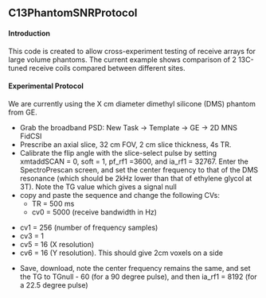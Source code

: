 ## C13PhantomSNRProtocol
#### Introduction
This code is created to allow cross-experiment testing of receive arrays for large volume phantoms. The current example shows comparison of 2 13C-tuned receive coils compared between different sites. 
#### Experimental Protocol
We are currently using the X cm diameter dimethyl silicone (DMS) phantom from GE. 
* Grab the broadband PSD: New Task -> Template -> GE -> 2D MNS FidCSI
* Prescribe an axial slice, 32 cm FOV, 2 cm slice thickness, 4s TR. 
* Calibrate the flip angle with the slice-select pulse by setting xmtaddSCAN = 0, soft = 1, pf_rf1 =3600, and ia_rf1 = 32767. Enter the SpectroPrescan screen, and set the center frequency to that of the DMS resonance (which should be 2kHz lower than that of ethylene glycol at 3T). Note the TG value which gives a signal null
* copy and paste the sequence and change the following CVs:
	- TR  = 500 ms 
	- cv0 = 5000 (receive bandwidth in Hz)
 - cv1 = 256 (number of frequency samples)
 - cv3 = 1
 - cv5 = 16 (X resolution)
 - cv6 = 16 (Y resolution). This should give 2cm voxels on a side
* Save, download, note the center frequency remains the same, and set the TG to TGnull - 60 (for a 90 degree pulse), and then ia_rf1 = 8192 (for a 22.5 degree pulse) 		  
 

